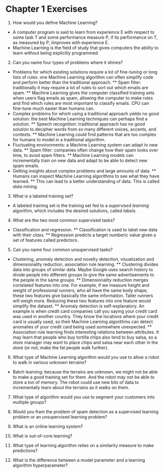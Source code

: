 # Chapter 1 Exercises

1. How would you define Machine Learning?

* A computer program is said to learn from experience E with respect to some task T and some performance measure P, if its performance on T, as measured by P, iimproves with experience E.
* Machine Learning is the field of study that gives computers the ability to learn without being explicitly programmed.

2. Can you name four types of problems where it shines?

* Problems for which existing solutions require a lot of fine-tuning or long lists of rules: one Machine Learning algorithm can often simplify code and perform better than the traditional approach.
** Spam filter: traditionally it may require a lot of rules to sort out which emails are spam.
** Machine Learning gives the computer classified training sets when users flag emails as spam, allowing the computer to make rules and find which rules are most important to classify emails. CPU can fine-tune much easier than humans can.
* Complex problems for which using a traditional approach yields no good solution: the best Machine Learning techniques can perhaps find a solution.
** Speech recognition: traditional approach has no good solution to decipher words from so many different voices, accents, and contexts.
** Machine Learning could find patterns that are too complex for humans to model in a traditional algorithm.
* Fluctuating environments: a Machine Learning system can adapt to new data.
** Spam filter: companies often change how their spam looks over time, to avoid spam filters.
** Machine Learning models can incrementally train on new data and adapt to be able to detect new spam emails.
* Getting insights about complex problems and large amounts of data.
** Humans can inspect Machine Learning algorithms to see what they have learned.
** This can lead to a better understanding of data. This is called *data mining*.

3. What is a labeled training set?

* A labeled training set is the training set fed to a *supervised learning* algorithm, which includes the desired solutions, called *labels*.

4. What are the two most common supervised tasks?

* Classification and regression.
** Classification is used to label new data with their *class*.
** Regression predicts a target numberic value given a set of features called predictors. 

5. Can you name four common unsupervised tasks?

* Clustering, anomaly detection and novelty detection, visualization and dimensionality reduction, association rule learning.
** Clustering divides data into groups of similar data. Maybe Google uses search history to divide people into different groups to give the same advertisements to the people in the same groups.
** Dimensionality reduction merges correlated features into one. For example, if we measure height and weight of professional runners, who all have the same body shape, these two features give basically the same information. Taller runners will weigh more. Reducing these two features into one feature would simplify the dataset.
** Anomaly detection is self-explanatory. An example is when credit card companies call you saying your credit card was used in another country. They know the locations where your credit card is usually used, so their Machine Learning algorithms can detect anomalies of your credit card being used somewhere unexpected.
** Association rule learning finds interesting relations between attributes. It may  learn that people who buy tortilla chips also tend to buy salsa, so a store manager may want to place chips and salsa near each other in the store (or not; make the fat people walk further).

6. What type of Machine Learning algorithm would you use to allow a robot to walk in various unknown terrains?

* Batch learning: because the terrains are unknown, we might not be able to make a good training set for them. And the robot may not be able to store a ton of memory. The robot could use new bits of data to incrementally learn about the terrains as it walks on them.

7. What type of algorithm would you use to segment your customers into multiple groups?

8. Would you fram the problem of spam detection as a supervised learning problem or an unsupervised learning problem?

9. What is an online learning system?

10. What is out-of-core learning?

11. What type of learning algorithm relies on a similarity measure to make predictions?

12. What is the difference between a model parameter and a learning algorithm hyperparameter?